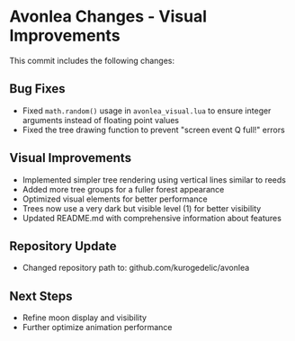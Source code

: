 # Avonlea Changes - Visual Improvements

This commit includes the following changes:

## Bug Fixes
- Fixed `math.random()` usage in `avonlea_visual.lua` to ensure integer arguments instead of floating point values
- Fixed the tree drawing function to prevent "screen event Q full!" errors

## Visual Improvements
- Implemented simpler tree rendering using vertical lines similar to reeds
- Added more tree groups for a fuller forest appearance
- Optimized visual elements for better performance
- Trees now use a very dark but visible level (1) for better visibility
- Updated README.md with comprehensive information about features

## Repository Update
- Changed repository path to: github.com/kurogedelic/avonlea

## Next Steps
- Refine moon display and visibility
- Further optimize animation performance
